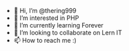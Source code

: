 - 👋 Hi, I’m @thering999
- 👀 I’m interested in PHP
- 🌱 I’m currently learning Forever
- 💞️ I’m looking to collaborate on Lern IT
- 📫 How to reach me :)

<!---
thering999/thering999 is a ✨ special ✨ repository because its `README.md` (this file) appears on your GitHub profile.
You can click the Preview link to take a look at your changes.
--->
